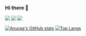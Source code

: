 ### Hi there 👋

<a href="https://www.instagram.com/c_04.nh/"><img src="https://img.shields.io/badge/Instagram-E4405F?style=flat-square&logo=Instagram&logoColor=white"/></a> <a href="https://m.facebook.com/profile.php"><img src="https://img.shields.io/badge/Facebook-1877F2?style=flat-square&logo=Facebook&logoColor=white"/></a> <a href="w2038@e-mirim.hs.kr"><img src="https://img.shields.io/badge/Gmail-EA4335?style=flat-square&logo=Gmail&logoColor=white"/></a>


[![Anurag's GitHub stats](https://github-readme-stats.vercel.app/api?username=c04nh&show_icons=true&theme=radical&include_all_commits=true&line_height=40px)](https://github.com/anuraghazra/github-readme-stats) 
[![Top Langs](https://github-readme-stats.vercel.app/api/top-langs/?username=c04nh&theme=radical&card_width=350px)](https://github.com/anuraghazra/github-readme-stats)

<!--
**c04nh/c04nh** is a ✨ _special_ ✨ repository because its `README.md` (this file) appears on your GitHub profile.

Here are some ideas to get you started:

- 🔭 I’m currently working on ...
- 🌱 I’m currently learning ...
- 👯 I’m looking to collaborate on ...
- 🤔 I’m looking for help with ...
- 💬 Ask me about ...
- 📫 How to reach me: ...
- 😄 Pronouns: ...
- ⚡ Fun fact: ...
-->
